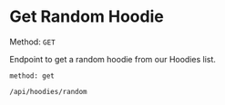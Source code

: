 # Get Random Hoodie

Method: <code>GET</code>

Endpoint to get a random hoodie from our Hoodies list.

```
method: get

/api/hoodies/random
```
